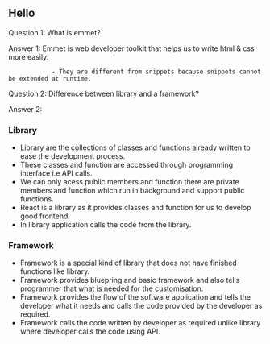 ## Hello 

Question 1: What is emmet?

Answer 1: Emmet is web developer toolkit that helps us to write html & css more easily. 

				- They are different from snippets because snippets cannot be extended at runtime.

Question 2: Difference between library and a framework?

Answer 2: 

### Library

- Library are the collections of classes and functions already written to ease the development process.
- These classes and function are accessed through programming interface i.e API calls.
- We can only acess public members and function there are private members and function which run in background and support public functions.
- React is a library as it provides classes and function for us to develop good frontend. 
- In library application calls the code from the library.

### Framework

- Framework is a special kind of library that does not have finished functions like library.
- Framework provides bluepring and basic framework and also tells programmer that what is needed for the customisation.
- Framework provides the flow of the software application and tells the developer what it needs and calls the code provided by the developer as required.
- Framework calls the code written by developer as required unlike library where developer calls the code using API.